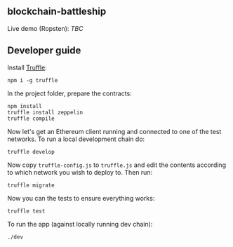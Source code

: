 ## blockchain-battleship

Live demo (Ropsten): _TBC_

## Developer guide

Install [Truffle](https://truffleframework.com/docs/getting_started/installation):

```shell
npm i -g truffle
```

In the project folder, prepare the contracts:

```shell
npm install
truffle install zeppelin
truffle compile
```

Now let's get an Ethereum client running and connected to one of the test networks.
To run a local development chain do:

```
truffle develop
```

Now copy `truffle-config.js` to `truffle.js` and edit the contents according
to which network you wish to deploy to. Then run:

```
truffle migrate
```

Now you can the tests to ensure everything works:

```shell
truffle test
```

To run the app (against locally running dev chain):

```shell
./dev
```
